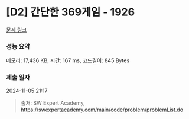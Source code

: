 # [D2] 간단한 369게임 - 1926 

[문제 링크](https://swexpertacademy.com/main/code/problem/problemDetail.do?contestProbId=AV5PTeo6AHUDFAUq) 

### 성능 요약

메모리: 17,436 KB, 시간: 167 ms, 코드길이: 845 Bytes

### 제출 일자

2024-11-05 21:17



> 출처: SW Expert Academy, https://swexpertacademy.com/main/code/problem/problemList.do